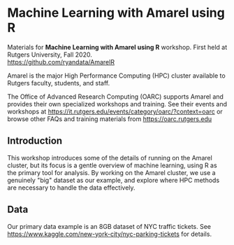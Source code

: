 # Machine Learning with Amarel using R

Materials for **Machine Learning with Amarel using R** workshop. First held at Rutgers University, Fall 2020.  
<https://github.com/ryandata/AmarelR>

Amarel is the major High Performance Computing (HPC) cluster available to Rutgers faculty, students, and staff.

The Office of Advanced Research Computing (OARC) supports Amarel and provides their own specialized workshops and training.  See their events and workshops at
<https://it.rutgers.edu/events/category/oarc/?context=oarc> or browse other FAQs and training materials from 
<https://oarc.rutgers.edu>

## Introduction

This workshop introduces some of the details of running on the Amarel cluster, but its focus is a gentle overview of machine learning, using R as the primary tool for analysis.  By working on the Amarel cluster, we use a genuinely "big" dataset as our example, and explore where HPC methods are necessary to handle the data effectively.

## Data

Our primary data example is an 8GB dataset of NYC traffic tickets.  See 
<https://www.kaggle.com/new-york-city/nyc-parking-tickets>
for details.